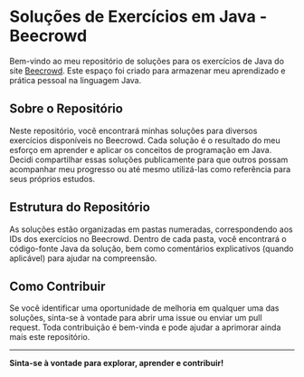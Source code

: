 # Soluções de Exercícios em Java - Beecrowd

Bem-vindo ao meu repositório de soluções para os exercícios de Java do site [Beecrowd](https://www.beecrowd.com.br/). Este espaço foi criado para armazenar meu aprendizado e prática pessoal na linguagem Java.

## Sobre o Repositório

Neste repositório, você encontrará minhas soluções para diversos exercícios disponíveis no Beecrowd. Cada solução é o resultado do meu esforço em aprender e aplicar os conceitos de programação em Java. Decidi compartilhar essas soluções publicamente para que outros possam acompanhar meu progresso ou até mesmo utilizá-las como referência para seus próprios estudos.

## Estrutura do Repositório

As soluções estão organizadas em pastas numeradas, correspondendo aos IDs dos exercícios no Beecrowd. Dentro de cada pasta, você encontrará o código-fonte Java da solução, bem como comentários explicativos (quando aplicável) para ajudar na compreensão.

## Como Contribuir

Se você identificar uma oportunidade de melhoria em qualquer uma das soluções, sinta-se à vontade para abrir uma issue ou enviar um pull request. Toda contribuição é bem-vinda e pode ajudar a aprimorar ainda mais este repositório.

---

**Sinta-se à vontade para explorar, aprender e contribuir!**
